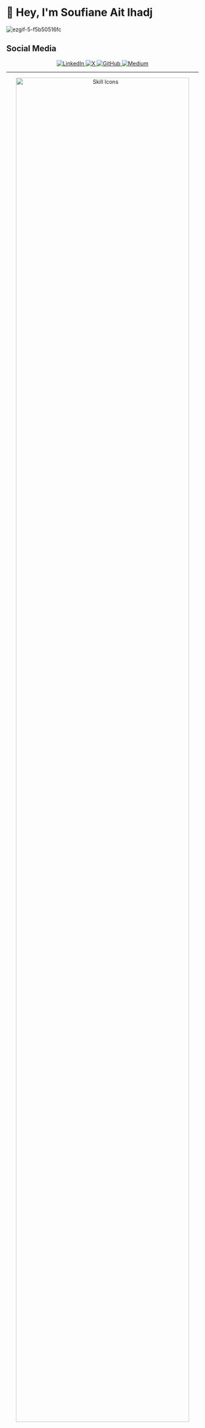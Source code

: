 # 👋 Hey, I'm Soufiane Ait lhadj


![ezgif-5-f5b50516fc](https://github.com/user-attachments/assets/d8e51dea-098c-4456-8b02-1e3ad9371c50)




##  Social Media

<p align="center">

<!-- Social Media with Links -->
  <a href="https://www.linkedin.com/in/soufiane-ait-lhadj-78b034259/">
    <img src="https://skillicons.dev/icons?i=linkedin" alt="LinkedIn" />
  </a>
  <a href="https://x.com/@SoufianeAtlhdj">
    <img src="https://skillicons.dev/icons?i=twitter" alt="X" />
  </a>
  <a href="https://github.com/SoufianeAitlhadj ">
    <img src="https://skillicons.dev/icons?i=github" alt="GitHub" />
  </a>

  <!-- Developer Platforms with Links -->
  <a href="https://medium.com/@SoufianeAitlhadj ">
    <img src="https://skillicons.dev/icons?i=md" alt="Medium" /> <!-- Using markdown icon as a placeholder since Medium isn't available -->
  </a>
</p>



<hr>

<p align="center">
 <img src="https://skillicons.dev/icons?i=python,pytorch,tensorflow,linux,cpp,c,r,mysql,vim,bash" alt="Skill Icons" style="width: 95%;" />
</p>
